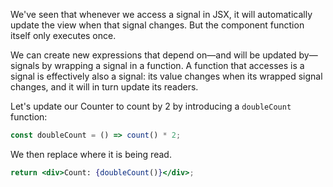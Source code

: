We've seen that whenever we access a signal in JSX, it will automatically update the view when that signal changes. But the component function itself only executes once. 

We can create new expressions that depend on&mdash;and will be updated by&mdash;signals by wrapping a signal in a function. A function that accesses is a signal is effectively also a signal: its value changes when its wrapped signal changes, and it will in turn update its readers.


Let's update our Counter to count by 2 by introducing a `doubleCount` function:

```jsx
const doubleCount = () => count() * 2;
```

We then replace where it is being read.

```jsx
return <div>Count: {doubleCount()}</div>;
```
